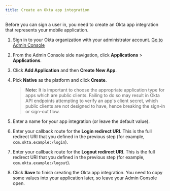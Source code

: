 ```yaml
---
title: Create an Okta app integration
---
```

Before you can sign a user in, you need to create an Okta app integration that represents your mobile application.

1. Sign in to your Okta organization with your administrator account.
<a href="https://developer.okta.com/login" target="_blank" class="Button--blue">Go to Admin Console</a>

1. From the Admin Console side navigation, click **Applications** > **Applications**.
1. Click **Add Application** and then **Create New App**.
1. Pick **Native** as the platform and click **Create**.
    > **Note:** It is important to choose the appropriate application type for apps which are public clients. Failing to do so may result in Okta API endpoints attempting to verify an app's client secret, which public clients are not designed to have, hence breaking the sign-in or sign-out flow.
1. Enter a name for your app integration (or leave the default value).
1. Enter your callback route for the **Login redirect URI**. This is the full redirect URI that you defined in the <GuideLink link="../define-callback/">previous step</GuideLink> (for example, `com.okta.example:/login`).
1. Enter your callback route for the **Logout redirect URI**. This is the full redirect URI that you defined in the <GuideLink link="../define-callback/">previous step</GuideLink> (for example, `com.okta.example:/logout`).
1. Click **Save** to finish creating the Okta app integration. You need to copy some values into your application later, so leave your Admin Console open.

<NextSectionLink/>
